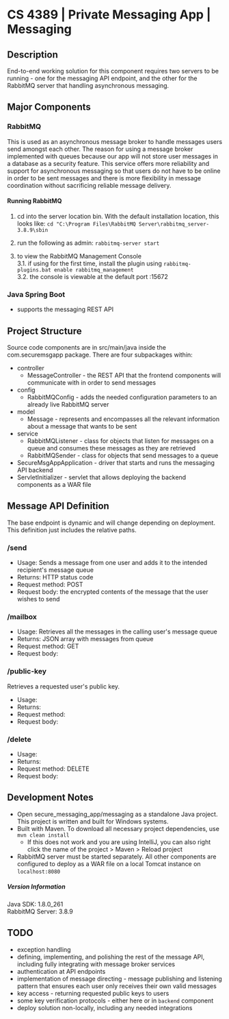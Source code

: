 # CS 4389 | Private Messaging App | Messaging

## Description
End-to-end working solution for this component requires two servers to be running - one for the messaging API endpoint, and the other for the RabbitMQ server that handling asynchronous messaging.

## Major Components

### RabbitMQ
This is used as an asynchronous message broker to handle messages users send amongst each other. The reason for using a message broker implemented with queues because our app will not store user messages in a database as a security feature. This service offers more reliability and support for asynchronous messaging so that users do not have to be online in order to be sent messages and there is more flexibility in message coordination without sacrificing reliable message delivery.

#### Running RabbitMQ
1. cd into the server location bin. With the default installation location, this looks like: `cd "C:\Program Files\RabbitMQ Server\rabbitmq_server-3.8.9\sbin`  

2. run the following as admin: `rabbitmq-server start`  

3. to view the RabbitMQ Management Console  
    3.1. if using for the first time, install the plugin using `rabbitmq-plugins.bat enable rabbitmq_management`  
    3.2. the console is viewable at the default port :15672
    
### Java Spring Boot
* supports the messaging REST API


## Project Structure 
Source code components are in src/main/java inside the com.securemsgapp package. There are four subpackages within:
* controller
    * MessageController - the REST API that the frontend components will communicate with in order to send messages
* config
    * RabbitMQConfig - adds the needed configuration parameters to an already live RabbitMQ server
* model
    * Message - represents and encompasses all the relevant information about a message that wants to be sent
* service
    * RabbitMQListener - class for objects that listen for messages on a queue and consumes these messages as they are retrieved
    * RabbitMQSender - class for objects that send messages to a queue
* SecureMsgAppApplication - driver that starts and runs the messaging API backend
* ServletInitializer - servlet that allows deploying the backend components as a WAR file
    
## Message API Definition
The base endpoint is dynamic and will change depending on deployment. This definition just includes the relative paths.  

### /send
* Usage: Sends a message from one user and adds it to the intended recipient's message queue
* Returns: HTTP status code
* Request method: POST
* Request body: the encrypted contents of the message that the user wishes to send  

### /mailbox
* Usage: Retrieves all the messages in the calling user's message queue
* Returns: JSON array with messages from queue
* Request method: GET
* Request body: <empty>  

### /public-key
Retrieves a requested user's public key.
* Usage:
* Returns:
* Request method:
* Request body:  

### /delete
* Usage:
* Returns:
* Request method: DELETE
* Request body:  
    
## Development Notes
* Open secure_messaging_app/messaging as a standalone Java project. This project is written and built for Windows systems.
* Built with Maven. To download all necessary project dependencies, use `mvn clean install`
    * If this does not work and you are using IntelliJ, you can also right click the name of the project > Maven > Reload project
* RabbitMQ server must be started separately. All other components are configured to deploy as a WAR file on a local Tomcat instance on `localhost:8080`

##### Version Information
Java SDK:           1.8.0_261  
RabbitMQ Server:    3.8.9

## TODO
* exception handling
* defining, implementing, and polishing the rest of the message API, including fully integrating with message broker services
* authentication at API endpoints
* implementation of message directing - message publishing and listening pattern that ensures each user only receives their own valid messages
* key access - returning requested public keys to users
* some key verification protocols - either here or in `backend` component
* deploy solution non-locally, including any needed integrations